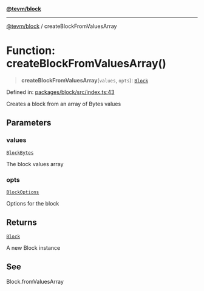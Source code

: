[**@tevm/block**](../README.md)

***

[@tevm/block](../globals.md) / createBlockFromValuesArray

# Function: createBlockFromValuesArray()

> **createBlockFromValuesArray**(`values`, `opts`): [`Block`](../classes/Block.md)

Defined in: [packages/block/src/index.ts:43](https://github.com/evmts/tevm-monorepo/blob/main/packages/block/src/index.ts#L43)

Creates a block from an array of Bytes values

## Parameters

### values

[`BlockBytes`](../type-aliases/BlockBytes.md)

The block values array

### opts

[`BlockOptions`](../interfaces/BlockOptions.md)

Options for the block

## Returns

[`Block`](../classes/Block.md)

A new Block instance

## See

Block.fromValuesArray
